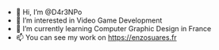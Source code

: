 - 👋 Hi, I’m @D4r3NPo
- 👀 I’m interested in Video Game Development 
- 🌱 I’m currently learning Computer Graphic Design in France 
- 📫 You can see my work on https://enzosuares.fr
